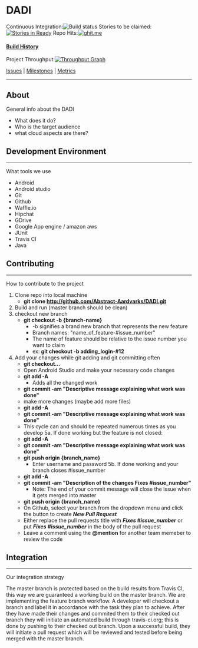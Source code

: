 # DADI

<!--
<p align="center">
<img src="https://github.com/Abstract-Aardvarks/DADI/blob/rsvp_button_bugs/DADI_icon.png">
</p>
-->

Continuous Integration:![Build status](https://travis-ci.org/Abstract-Aardvarks/DADI.svg)
Stories to be claimed: [![Stories in Ready](https://badge.waffle.io/Abstract-Aardvarks/DADI.png?label=ready&title=Ready)](https://waffle.io/Abstract-Aardvarks/DADI)
Repo Hits:[![ghit.me](https://ghit.me/badge.svg?repo=Abstract-Aardvarks/DADI)](https://ghit.me/repo/Abstract-Aardvarks/DADI)

<!--
#### [Team Website](http://web.csulb.edu/~jcover/cecs492/index.html)
-->

#### [Build History](https://travis-ci.org/Abstract-Aardvarks/DADI/builds)


Project Throughput:[![Throughput Graph](https://graphs.waffle.io/Abstract-Aardvarks/DADI/throughput.svg)](https://waffle.io/Abstract-Aardvarks/DADI/metrics)

[Issues](https://github.com/Abstract-Aardvarks/DADI/issues) | [Milestones](https://github.com/Abstract-Aardvarks/DADI/milestones) | [Metrics](https://github.com/Abstract-Aardvarks/DADI/graphs/contributors)
___

## About
General info about the DADI
* What does it do?
* Who is the target audience
* what cloud aspects are there?

## Development Environment
___
What tools we use
* Android
* Android studio
* Git
* Github
* Waffle.io
* Hipchat
* GDrive
* Google App engine / amazon aws
* JUnit
* Travis CI
* Java

## Contributing
___

How to contribute to the project

1. Clone repo into local machine
    * **git clone http://github.com/Abstract-Aardvarks/DADI.git**
2. Build and run (master branch should be clean)
3. checkout new branch
    *  **git checkout -b {branch-name}**
          * -b signifies a brand new branch that represents the new feature
          * Branch names: "name_of_feature-#issue_number"
          * The name of feature should be relative to the issue number you want to claim
          * ex: **git checkout -b adding_login-#12**
4. Add your changes while git adding and git committing often
    * **git checkout...**
    * Open Android Studio and make your necessary code changes
    * **git add -A**
      * Adds all the changed work
    * **git commit -am "Descriptive message explaining what work was done"**
    * make more changes (maybe add more files)
    * **git add -A**
    * **git commit -am "Descriptive message explaining what work was done"**
    * This cycle can and should be repeated numerous times as you develop
5a. If done working but the feature is not closed:
    * **git add -A**
    * **git commit -am "Descriptive message explaining what work was done"**
    * **git push origin {branch_name}**
        * Enter username and password
5b. If done working and your branch closes #issue_number
    * **git add -A**
    * **git commit -am "Description of the changes Fixes #issue_number"**
        * Note: The end of your commit message will close the issue when it gets merged into master
    * **git push origin {branch_name}**
    * On Github, select your branch from the dropdown menu and click the button to create ***New Pull Request***
    * Either replace the pull requests title with ***Fixes #issue_number*** or put ***Fixes #issue_number*** in the body of the pull request
    * Leave a comment using the **@mention** for another team memeber to review the code

## Integration
___
Our integration strategy

The master branch is protected based on the build results from Travis CI, this way we are guaranteed a working build on the master branch. We are implementing the feature branch workflow. A developer will checkout a branch and label it in accordance with the task they plan to achieve. After they have made their changes and commited them to their checked out branch they will initiate an automated build through travis-ci.org; this is done by pushing to their checked out branch. Upon a successful build, they will initiate a pull request which will be reviewed and tested before being merged with the master branch.